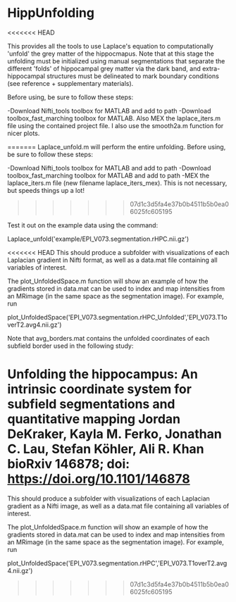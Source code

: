 # HippUnfolding
<<<<<<< HEAD

This provides all the tools to use Laplace's equation to computationally 'unfold' the grey matter of the hippocmapus. Note that at this stage the unfolding must be initialized using manual segmentations that separate the different 'folds' of hippocampal grey matter via the dark band, and extra-hippocampal structures must be delineated to mark boundary conditions  (see reference + supplementary materials).

Before using, be sure to follow these steps:

-Download Nifti_tools toolbox for MATLAB and add to path -Download toolbox_fast_marching toolbox for MATLAB. Also MEX the laplace_iters.m file using the contained project file. I also use the smooth2a.m function for nicer plots. 


=======
Laplace_unfold.m will perform the entire unfolding. Before using, be sure to follow these steps:

-Download Nifti_tools toolbox for MATLAB and add to path
-Download toolbox_fast_marching toolbox for MATLAB and add to path
-MEX the laplace_iters.m file (new filename laplace_iters_mex). This is not necessary, but speeds things up a lot!
>>>>>>> 07d1c3d5fa4e37b0b4511b5b0ea06025fc605195

Test it out on the example data using the command:

Laplace_unfold('example/EPI_V073.segmentation.rHPC.nii.gz')

<<<<<<< HEAD
This should produce a subfolder with visualizations of each Laplacian gradient in Nifti format, as well as a data.mat file containing all variables of interest.



The plot_UnfoldedSpace.m function will show an example of how the gradients stored in data.mat can be used to index and map intensities from an MRimage (in the same space as the segmentation image). For example, run

plot_UnfoldedSpace('EPI_V073.segmentation.rHPC_Unfolded','EPI_V073.T1overT2.avg4.nii.gz')

Note that avg_borders.mat contains the unfolded coordinates of each subfield border used in the following study:

Unfolding the hippocampus: An intrinsic coordinate system for subfield segmentations and quantitative mapping
Jordan DeKraker, Kayla M. Ferko, Jonathan C. Lau, Stefan Köhler, Ali R. Khan
bioRxiv 146878; doi: https://doi.org/10.1101/146878
=======
This should produce a subfolder with visualizations of each Laplacian gradient as a Nifti image, as well as a data.mat file containing all variables of interest. 

The plot_UnfoldedSpace.m function will show an example of how the gradients stored in data.mat can be used to index and map intensities from an MRimage (in the same space as the segmentation image). For example, run

plot_UnfoldedSpace('EPI_V073.segmentation.rHPC','EPI_V073.T1overT2.avg4.nii.gz')
>>>>>>> 07d1c3d5fa4e37b0b4511b5b0ea06025fc605195
